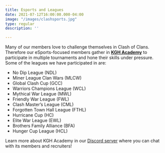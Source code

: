 ```yaml
---
title: Esports and Leagues
date: 2021-07-12T16:00:00.000-04:00
image: "/images/clashsports.jpg"
type: regular
description: ''

---
```

Many of our members love to challenge themselves in Clash of Clans. Therefore our eSports-focused members gather in [**KGH Academy**](serious) to participate in multiple tournaments and hone their skills under pressure. Some of the leagues we have participated in are:

* No Dip League (NDL)
* Miner League Clan Wars (MLCW)
* Global Clash Cup (GCC)
* Warriors Champions League (WCL)
* Mythical War League (MWL)
* Friendly War League (FWL)
* Clash Master’s League (CML)
* Forgotten Town Hall League (FTHL)
* Hurricane Cup (HC)
* Elite War League (EWL)
* Brothers Family Alliance (BFA)
* Hunger Cup League (HCL)

Learn more about KGH Academy in our [Discord server]() where you can chat with its members and recruiters!